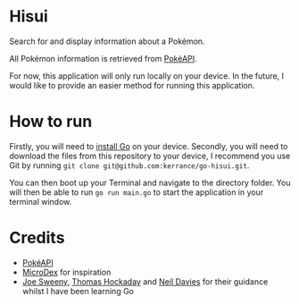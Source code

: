 # Hisui

Search for and display information about a Pokémon.

All Pokémon information is retrieved from [PokéAPI](https://pokeapi.co/).

For now, this application will only run locally on your device. In the future, I would like to provide an easier method
for running this application.

# How to run

Firstly, you will need to [install Go](https://go.dev/doc/install) on your device. Secondly, you will need to download
the files from this repository to your device, I recommend you use Git by running
`git clone git@github.com:kerrance/go-hisui.git`.

You can then boot up your Terminal and navigate to the directory folder. You will then be able to run `go run main.go`
to start the application in your terminal window.

# Credits

- [PokéAPI](https://pokeapi.co/)
- [MicroDex](https://github.com/404a10/MicroDex) for inspiration
- [Joe Sweeny](https://github.com/joesweeny), [Thomas Hockaday](https://github.com/thomashockaday) and
[Neil Davies](https://github.com/NeilDavies92) for their guidance whilst I have been learning Go

